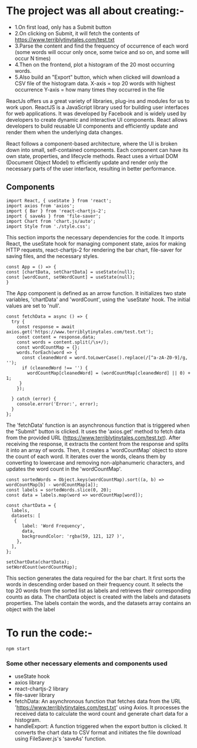 # The project was all about creating:- 

* 1.On first load, only has a Submit button
* 2.On clicking on Submit, it will fetch the contents of https://www.terriblytinytales.com/test.txt
* 3.Parse the content and find the frequency of occurrence of each word (some words will occur only once, some   twice and so on, and some will occur N times)
* 4.Then on the frontend, plot a histogram of the 20 most occurring words.
* 5.Also build an "Export" button, which when clicked will download a CSV file of the histogram data.
X-axis = top 20 words with highest occurrence Y-axis = how many times they occurred in the file

 ReactJs offers us a great variety of libraries, plug-ins and modules for us to work upon.
ReactJS is a JavaScript library used for building user interfaces for web applications. It was developed by Facebook and is widely used by developers to create dynamic and interactive UI components. React allows developers to build reusable UI components and efficiently update and render them when the underlying data changes.

React follows a component-based architecture, where the UI is broken down into small, self-contained components. Each component can have its own state, properties, and lifecycle methods. React uses a virtual DOM (Document Object Model) to efficiently update and render only the necessary parts of the user interface, resulting in better performance.

## Components

```
import React, { useState } from 'react';
import axios from 'axios';
import { Bar } from 'react-chartjs-2';
import { saveAs } from 'file-saver';
import Chart from 'chart.js/auto';
import Style from './style.css';
```

This section imports the necessary dependencies for the code. It imports React, the useState hook for managing component state, axios for making HTTP requests, react-chartjs-2 for rendering the bar chart, file-saver for saving files, and the necessary styles.

```
const App = () => {
const [chartData, setChartData] = useState(null);
const [wordCount, setWordCount] = useState(null);
}
```

The App component is defined as an arrow function. It initializes two state variables, 'chartData' and 'wordCount', using the 'useState' hook. The initial values are set to 'null'.
```
const fetchData = async () => {
  try {
    const response = await axios.get('https://www.terriblytinytales.com/test.txt');
    const content = response.data;
    const words = content.split(/\s+/);
    const wordCountMap = {};
    words.forEach(word => {
      const cleanedWord = word.toLowerCase().replace(/[^a-zA-Z0-9]/g, '');
      if (cleanedWord !== '') {
        wordCountMap[cleanedWord] = (wordCountMap[cleanedWord] || 0) + 1;
     }
    });

  } catch (error) {
    console.error('Error:', error);
  }
};
```

The 'fetchData' function is an asynchronous function that is triggered when the "Submit" button is clicked. It uses the 'axios.get' method to fetch data from the provided URL (https://www.terriblytinytales.com/test.txt).
After receiving the response, it extracts the content from the response and splits it into an array of words. Then, it creates a 'wordCountMap' object to store the count of each word. It iterates over the words, cleans them by converting to lowercase and removing non-alphanumeric characters, and updates the word count in the 'wordCountMap'.

```
const sortedWords = Object.keys(wordCountMap).sort((a, b) => wordCountMap[b] - wordCountMap[a]);
const labels = sortedWords.slice(0, 20);
const data = labels.map(word => wordCountMap[word]);

const chartData = {
  labels,
  datasets: [
   {
      label: 'Word Frequency',
      data,
      backgroundColor: 'rgba(59, 121, 127 )',
    },
  ],
};

setChartData(chartData);
setWordCount(wordCountMap);
```


This section generates the data required for the bar chart. It first sorts the words in descending order based on their frequency count. It selects the top 20 words from the sorted list as labels and retrieves their corresponding counts as data.
The chartData object is created with the labels and datasets properties. The labels contain the words, and the datasets array contains an object with the label

# To run the code:-

```
npm start
```

### Some other necessary elements and components used

* useState hook
* axios library
* react-chartjs-2 library
* file-saver library
* fetchData: An asynchronous function that fetches data from the URL 'https://www.terriblytinytales.com/test.txt' using Axios. It processes the received data to calculate the word count and generate chart data for a histogram.
* handleExport: A function triggered when the export button is clicked. It converts the chart data to CSV format and initiates the file download using FileSaver.js's 'saveAs' function. 









